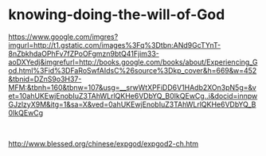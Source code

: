 # knowing-doing-the-will-of-God

https://www.google.com/imgres?imgurl=http://t1.gstatic.com/images%3Fq%3Dtbn:ANd9GcTYnT-8nZbkhdaOPhFv7fZPoOFgmzn9btQ41Fjim33-aoDXYedj&imgrefurl=http://books.google.com/books/about/Experiencing_God.html%3Fid%3DFaRoSwfAIdsC%26source%3Dkp_cover&h=669&w=452&tbnid=DZnS9o3H37-MFM:&tbnh=160&tbnw=107&usg=__srwWtXPFiDD6V1HAdb2XOn3pN5g=&vet=10ahUKEwjEnobIuZ3TAhWLrlQKHe6VDbYQ_B0IkQEwCg..i&docid=innpwGJzlzyX9M&itg=1&sa=X&ved=0ahUKEwjEnobIuZ3TAhWLrlQKHe6VDbYQ_B0IkQEwCg

</br>

http://www.blessed.org/chinese/expgod/expgod2-ch.htm
